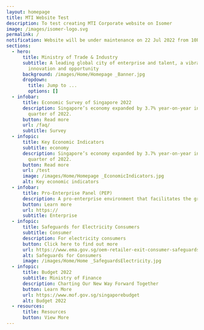 ```yaml
---
layout: homepage
title: MTI Website Test
description: To test creating MTI Corporate website on Isomer
image: /images/isomer-logo.svg
permalink: /
notification: Website will be under maintenance on 22 Jul 2022 from 10PM-2AM.
sections:
  - hero:
      title: Ministry of Trade & Industry
      subtitle: A leading global city of enterprise and talent, a vibrant nation of
        innovation and opportunity
      background: /images/Home/Homepage _Banner.jpg
      dropdown:
        title: Jump to ...
        options: []
  - infobar:
      title: Economic Survey of Singapore 2022
      description: Singapore’s economy expanded by 3.7% year-on-year in the first
        quarter of 2022.
      button: Read more
      url: /faq/
      subtitle: Survey
  - infopic:
      title: Key Economic Indicators
      subtitle: economy
      description: Singapore’s economy expanded by 3.7% year-on-year in the first
        quarter of 2022.
      button: Read more
      url: /test
      image: /images/Home/Homepage _EconomicIndicators.jpg
      alt: Key economic indicators
  - infobar:
      title: Pro-Enterprise Panel (PEP)
      description: A pro-enterprise environment that facilitates the growth of businesses.
      button: Learn more
      url: https://
      subtitle: Enterprise
  - infopic:
      title: Safeguards for Electricity Consumers
      subtitle: Consumer
      description: For electricity consumers
      button: Click here to find out more
      url: https://www.ema.gov.sg/oem-retailer-exit-consumer-safeguards.aspx
      alt: Safeguards for Consumers
      image: /images/Home/Home _SafeguardsElectricity.jpg
  - infopic:
      title: Budget 2022
      subtitle: Ministry of Finance
      description: Charting Our New Way Forward Together
      button: Learn More
      url: https://www.mof.gov.sg/singaporebudget
      alt: Budget 2022
  - resources:
      title: Resources
      button: View More
---
```

